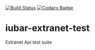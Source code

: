 [![Build Status](https://travis-ci.com/iubar/iubar-extranet-test.svg?branch=master)](https://travis-ci.com/iubar/iubar-extranet-test) [![Codacy Badge](https://api.codacy.com/project/badge/Grade/980423c5934d45c6ab60e7308d3f2961)](https://www.codacy.com/app/Iubar/iubar-extranet-test?utm_source=github.com&amp;utm_medium=referral&amp;utm_content=iubar/iubar-extranet-test&amp;utm_campaign=Badge_Grade)
# iubar-extranet-test
Extranet Api test suite
